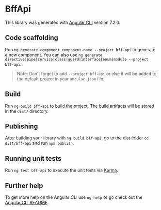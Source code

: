 # BffApi

This library was generated with [Angular CLI](https://github.com/angular/angular-cli) version 7.2.0.

## Code scaffolding

Run `ng generate component component-name --project bff-api` to generate a new component. You can also use `ng generate directive|pipe|service|class|guard|interface|enum|module --project bff-api`.
> Note: Don't forget to add `--project bff-api` or else it will be added to the default project in your `angular.json` file. 

## Build

Run `ng build bff-api` to build the project. The build artifacts will be stored in the `dist/` directory.

## Publishing

After building your library with `ng build bff-api`, go to the dist folder `cd dist/bff-api` and run `npm publish`.

## Running unit tests

Run `ng test bff-api` to execute the unit tests via [Karma](https://karma-runner.github.io).

## Further help

To get more help on the Angular CLI use `ng help` or go check out the [Angular CLI README](https://github.com/angular/angular-cli/blob/master/README.md).

